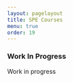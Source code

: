 ```yaml
---
layout: pagelayout
title: SPE Courses
menu: true
order: 19
---
```


### Work In Progress

Work in progress

